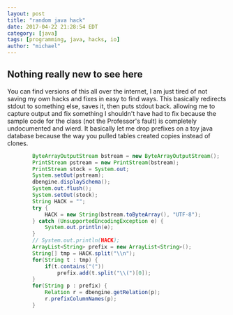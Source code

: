 ```yaml
---
layout: post
title: "random java hack"
date: 2017-04-22 21:28:54 EDT
category: [java]
tags: [programming, java, hacks, io]
author: "michael"
---
```


## Nothing really new to see here

You can find versions of this all over the internet, I am just tired of not saving my own hacks and fixes in easy to find ways. This basically redirects stdout to something else, saves it, then puts stdout back. allowing me to capture output and fix something I shouldn't have had to fix because the sample code for the class (not the Professor's fault) is completely undocumented and wierd. It basically let me drop prefixes on a toy java database because the way you pulled tables created copies instead of clones.
```java
        ByteArrayOutputStream bstream = new ByteArrayOutputStream();
        PrintStream pstream = new PrintStream(bstream);
        PrintStream stock = System.out;
        System.setOut(pstream);
        dbengine.displaySchema();
        System.out.flush();
        System.setOut(stock);
        String HACK = "";
        try {
            HACK = new String(bstream.toByteArray(), "UTF-8");
        } catch (UnsupportedEncodingException e) {
            System.out.println(e);
        }
        // System.out.println(HACK);
        ArrayList<String> prefix = new ArrayList<String>();
        String[] tmp = HACK.split("\\n");
        for(String t : tmp) {
            if(t.contains("(")) 
                prefix.add(t.split("\\(")[0]);
        }
        for(String p : prefix) {
            Relation r = dbengine.getRelation(p);
            r.prefixColumnNames(p);
        }
```
